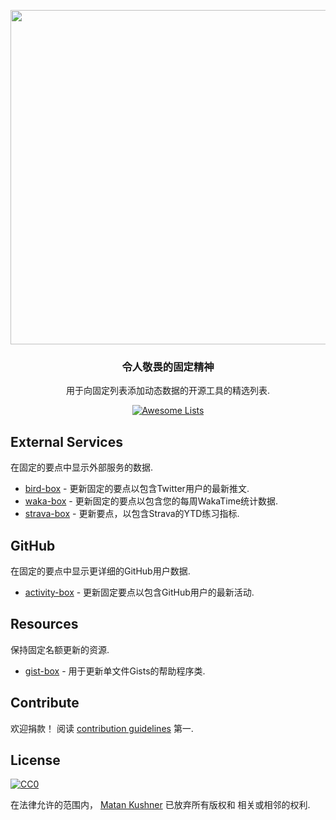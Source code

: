 <div class="github-widget" data-repo="matchai/awesome-pinned-gists"></div>
<p align="center">
  <img src="https://user-images.githubusercontent.com/4658208/57482610-14f64480-7273-11e9-862e-80d9fe332311.png" width="535">
  <h3 align="center">令人敬畏的固定精神</h3>
  <p align="center">用于向固定列表添加动态数据的开源工具的精选列表. <p>
  <p align="center">
    <a href="https://awesome.re"><img src="https://awesome.re/badge.svg" alt="Awesome Lists"></a>
  </p>
</p>



## External Services

在固定的要点中显示外部服务的数据.

- [bird-box](https://github.com/matchai/bird-box) - 更新固定的要点以包含Twitter用户的最新推文.
- [waka-box](https://github.com/matchai/waka-box) - 更新固定的要点以包含您的每周WakaTime统计数据.
- [strava-box](https://github.com/JohnPhamous/strava-box) - 更新要点，以包含Strava的YTD练习指标.

## GitHub

在固定的要点中显示更详细的GitHub用户数据.

- [activity-box](https://github.com/JasonEtco/activity-box) - 更新固定要点以包含GitHub用户的最新活动.

## Resources

保持固定名额更新的资源.

- [gist-box](https://github.com/JasonEtco/gist-box) - 用于更新单文件Gists的帮助程序类.

## Contribute

 欢迎捐款！  阅读 [contribution guidelines](https://github.com/matchai/awesome-pinned-gists/blob/master/contributing.md) 第一.

## License

[![CC0](http://mirrors.creativecommons.org/presskit/buttons/88x31/svg/cc-zero.svg)](http://creativecommons.org/publicdomain/zero/1.0)

在法律允许的范围内， [Matan Kushner](https://github.com/matchai) 已放弃所有版权和
相关或相邻的权利.
